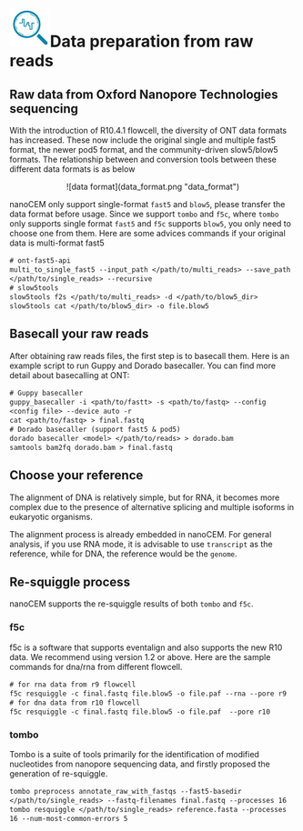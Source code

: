# ![logo](logo_tiny.png "nanoCEM")Data preparation from raw reads

## Raw data from Oxford Nanopore Technologies sequencing

With the introduction of R10.4.1 flowcell, the diversity of ONT data formats has increased. 
These now include the original single and multiple fast5 format, the newer pod5 format,
and the community-driven slow5/blow5 formats. The relationship between and conversion tools 
between these different data formats is as below

 <center>![data format](data_format.png "data_format") </center>

nanoCEM only support single-format `fast5` and `blow5`, please transfer the data format before usage.
Since we support `tombo` and `f5c`, where `tombo` only supports single format `fast5` and `f5c` supports `blow5`,
you only need to choose one from them.
Here are some advices commands if your original data is multi-format fast5

    # ont-fast5-api
    multi_to_single_fast5 --input_path </path/to/multi_reads> --save_path </path/to/single_reads> --recursive
    # slow5tools
    slow5tools f2s </path/to/multi_reads> -d </path/to/blow5_dir>
    slow5tools cat </path/to/blow5_dir> -o file.blow5

## Basecall your raw reads
After obtaining raw reads files, the first step is to basecall them.
Here is an example script to run Guppy and Dorado basecaller. You can find more detail about basecalling at ONT:

    # Guppy basecaller
    guppy_basecaller -i <path/to/fastt> -s <path/to/fastq> --config <config file> --device auto -r
    cat <path/to/fastq> > final.fastq
    # Dorado basecaller (support fast5 & pod5)
    dorado basecaller <model> </path/to/reads> > dorado.bam
    samtools bam2fq dorado.bam > final.fastq

## Choose your reference
The alignment of DNA is relatively simple, but for RNA, it becomes more complex due to the presence of 
alternative splicing and multiple isoforms in eukaryotic organisms. 

The alignment process is already embedded in nanoCEM. For general analysis, if you use RNA mode,
it is advisable to use `transcript` as the reference, while for DNA, the reference would be the `genome`.

## Re-squiggle process
nanoCEM supports the re-squiggle results of both `tombo` and `f5c`.
### f5c
f5c is a software that supports eventalign and also supports the new R10 data. 
We recommend using version 1.2 or above. Here are the sample commands for dna/rna from different flowcell.

    # for rna data from r9 flowcell
    f5c resquiggle -c final.fastq file.blow5 -o file.paf --rna --pore r9
    # for dna data from r10 flowcell
    f5c resquiggle -c final.fastq file.blow5 -o file.paf  --pore r10

### tombo
Tombo is a suite of tools primarily for the identification of modified nucleotides from nanopore sequencing data, and firstly proposed
the generation of re-squiggle.

    tombo preprocess annotate_raw_with_fastqs --fast5-basedir  </path/to/single_reads> --fastq-filenames final.fastq --processes 16 
    tombo resquiggle </path/to/single_reads> reference.fasta --processes 16 --num-most-common-errors 5